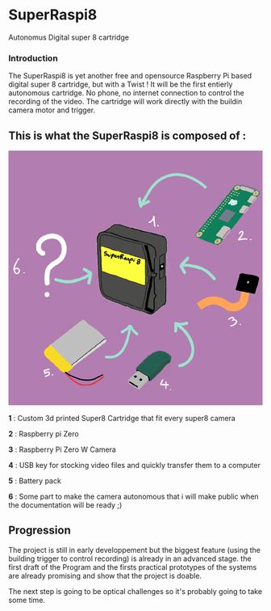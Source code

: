 # SuperRaspi8
Autonomus Digital super 8 cartridge 

### Introduction
The SuperRaspi8 is yet another free and opensource Raspberry Pi based digital super 8 cartridge, but with a Twist !
It will be the first entierly autonomous cartridge. No phone, no internet connection to control the recording of the video.
The cartridge will work directly with the buildin camera motor and trigger.

## This is what the SuperRaspi8 is composed of :

![alt text](https://github.com/quentintamar/SuperRaspi8/blob/main/whatsinside.png?raw=true)

 **1** : Custom 3d printed Super8 Cartridge that fit every super8 camera
 
 **2** : Raspberry pi Zero
 
 **3** : Raspberry Pi Zero W Camera
 
 **4** : USB key for stocking video files and quickly transfer them to a computer
 
 **5** : Battery pack
 
 **6** : Some part to make the camera autonomous that i will make public when the documentation will be ready ;)
 
## Progression
The project is still in early developpement but the biggest feature (using the building trigger to control recording) is already in an advanced stage. 
the first draft of the Program and the firsts practical prototypes of the systems are already promising and show that the project is doable. 

The next step is going to be optical challenges so it's probably going to take some time.



